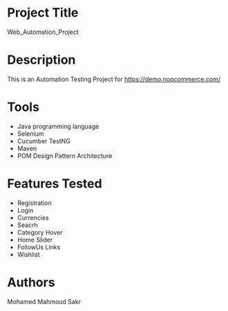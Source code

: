 # Project Title
Web_Automation_Project


# Description
This is an Automation Testing Project for https://demo.nopcommerce.com/

# Tools
* Java programming language
* Selenium
* Cucumber TestNG
* Maven 
* POM Design Pattern Architecture

# Features Tested
* Registration
* Login
* Currencies
* Seacrh 
* Category Hover
* Home Slider
* FollowUs Links
* Wishlist

# Authors
Mohamed Mahmoud Sakr

